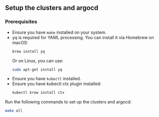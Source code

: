 ## Setup the clusters and argocd

### Prerequisites
- Ensure you have `make` installed on your system.
- yq is required for YAML processing. You can install it via Homebrew on macOS:
  ```bash
  brew install yq
  ```
  Or on Linux, you can use:
  ```bash
  sudo apt-get install yq
  ```
- Ensure you have `kubectl` installed.
- Ensure you have kubectl ctx plugin installed:
  ```bash
  kubectl krew install ctx
  ```

Run the following commands to set up the clusters and argocd:

```bash
make all
```
